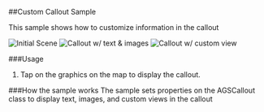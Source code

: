 ##Custom Callout Sample

This sample shows how to customize information in the callout 

![Initial Scene](/image.png "Initial Scene")
![Callout w/ text & images](/image2.png "Callout w/ text and images")
![Callout w/ custom view](/image3.png "Callout w/ custom view")

###Usage
1. Tap on the graphics on the map to display the callout. 

###How the sample works
The sample sets properties on the AGSCallout class to display text, images, and custom views in the callout
